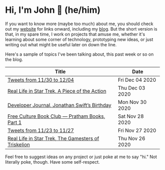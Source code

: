 # Hi, I'm John 👋 (he/him)

If you want to know more (maybe too much) about me, you should check out my [website](https://john.colagioia.net/) for links onward, including my [blog](https://john.colagioia.net/blog).  But the short version is that, in my spare time, I work on projects that amuse me, whether it's learning about some corner of technology, prototyping new ideas, or just writing out what might be useful later on down the line.

Here's a sample of topics I've been talking about, this past week or so on the blog.

|Title|Date|
|-----|-------|
|[Tweets from 11/30 to 12/04](https://john.colagioia.net/blog/media/2020/12/04/week.html)|Fri Dec 04 2020|
|[Real Life in Star Trek, A Piece of the Action](https://john.colagioia.net/blog/2020/12/03/action.html)|Thu Dec 03 2020|
|[Developer Journal, Jonathan Swift’s Birthday](https://john.colagioia.net/blog/2020/11/30/swift.html)|Mon Nov 30 2020|
|[Free Culture Book Club — Pratham Books, Part 1](https://john.colagioia.net/blog/2020/11/28/pratham.html)|Sat Nov 28 2020|
|[Tweets from 11/23 to 11/27](https://john.colagioia.net/blog/media/2020/11/27/week.html)|Fri Nov 27 2020|
|[Real Life in Star Trek, The Gamesters of Triskelion](https://john.colagioia.net/blog/2020/11/26/games.html)|Thu Nov 26 2020|

Feel free to suggest ideas on any project or just poke at me to say "hi." Not literally poke, though. Have some self-respect.
